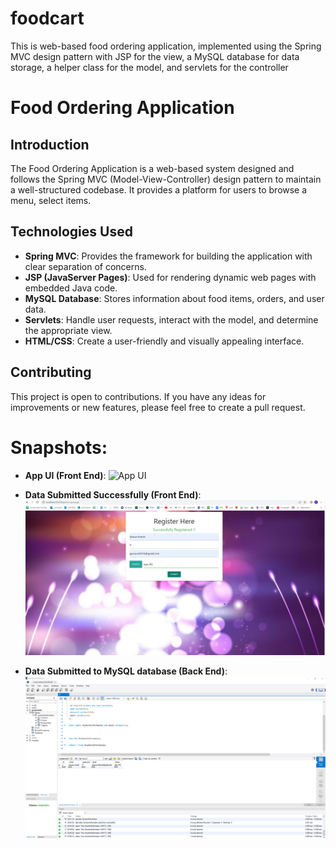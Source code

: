 # foodcart
This is web-based food ordering application,  implemented using the Spring MVC design pattern with JSP for the view, a MySQL database for data storage, a helper class for the model, and servlets for the controller
# Food Ordering Application

## Introduction

The Food Ordering Application is a web-based system designed and follows the Spring MVC (Model-View-Controller) design pattern to maintain a well-structured codebase. It provides a platform for users to browse a menu, select items.


## Technologies Used

- **Spring MVC**: Provides the framework for building the application with clear separation of concerns.
- **JSP (JavaServer Pages)**: Used for rendering dynamic web pages with embedded Java code.
- **MySQL Database**: Stores information about food items, orders, and user data.
- **Servlets**: Handle user requests, interact with the model, and determine the appropriate view.
- **HTML/CSS**: Create a user-friendly and visually appealing interface.

## Contributing

This project is open to contributions. If you have any ideas for improvements or new features, please feel free to create a pull request.

# Snapshots:
- **App UI (Front End)**:
![App UI]([https://github.com/gaurav20161/Register/blob/master/3.PNG?raw=true](https://github.com/gaurav20161/foodcart/blob/e67806a4054b27ffb029b503ffd35787bfd51cf0/1.PNG))

- **Data Submitted Successfully (Front End)**:
![App UI1](https://github.com/gaurav20161/Register/blob/master/1.PNG?raw=true)

- **Data Submitted to MySQL database (Back End)**:
![App UI2](https://github.com/gaurav20161/Register/blob/master/2.PNG?raw=true)
